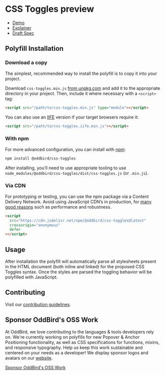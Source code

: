 # CSS Toggles preview

- [Demo](https://toggles.oddbird.net)
- [Explainer](https://css.oddbird.net/toggles/explainer/)
- [Draft Spec](https://tabatkins.github.io/css-toggle/)

## Polyfill Installation

### Download a copy

The simplest, recommended way to install the polyfill is to copy it into your
project.

Download `css-toggles.min.js` [from
unpkg.com](https://unpkg.com/browse/@oddbird/css-toggles/dist/) and add it to
the appropriate directory in your project. Then, include it where necessary with
a `<script>` tag:

```html
<script src="/path/to/css-toggles.min.js" type="module"></script>
```

You can also use an
[IIFE](https://developer.mozilla.org/en-US/docs/Glossary/IIFE) version if your
target browsers require it:

```html
<script src="/path/to/css-toggles.iife.min.js"></script>
```

### With npm

For more advanced configuration, you can install with
[npm](https://www.npmjs.com/):

```sh
npm install @oddbird/css-toggles
```

After installing, you’ll need to use appropriate tooling to use `node_modules/@oddbird/css-toggles/dist/css-toggles.js` (or `.min.js`).

### Via CDN

For prototyping or testing, you can use the npm package via a Content Delivery
Network. Avoid using JavaScript CDN’s in production, for [many good
reasons](https://blog.wesleyac.com/posts/why-not-javascript-cdn) such as
performance and robustness.

```html
<script
  src="https://cdn.jsdelivr.net/npm/@oddbird/css-toggles@latest"
  crossorigin="anonymous"
  defer
></script>
```

## Usage

After installation the polyfill will automatically parse all stylesheets present
in the HTML document (both inline and linked) for the proposed CSS Toggles
syntax. Once the styles are parsed the toggling behavior will be polyfilled with
JavaScript.

## Contributing

Visit our [contribution guidelines](https://github.com/oddbird/css-toggles/blob/main/CONTRIBUTING.md).

## Sponsor OddBird's OSS Work

At OddBird, we love contributing to the languages & tools developers rely on.
We're currently working on polyfills
for new Popover & Anchor Positioning functionality,
as well as CSS specifications for functions, mixins, and responsive typography.
Help us keep this work sustainable
and centered on your needs as a developer!
We display sponsor logos and avatars
on our [website](https://www.oddbird.net/polyfill/#open-source-sponsors).

[Sponsor OddBird's OSS Work](https://opencollective.com/oddbird-open-source)
